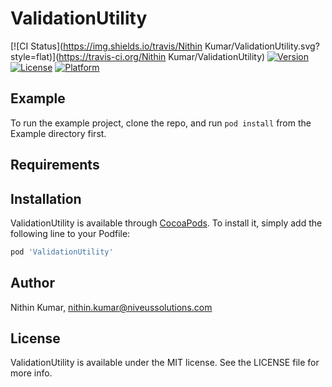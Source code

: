 # ValidationUtility

[![CI Status](https://img.shields.io/travis/Nithin Kumar/ValidationUtility.svg?style=flat)](https://travis-ci.org/Nithin Kumar/ValidationUtility)
[![Version](https://img.shields.io/cocoapods/v/ValidationUtility.svg?style=flat)](https://cocoapods.org/pods/ValidationUtility)
[![License](https://img.shields.io/cocoapods/l/ValidationUtility.svg?style=flat)](https://cocoapods.org/pods/ValidationUtility)
[![Platform](https://img.shields.io/cocoapods/p/ValidationUtility.svg?style=flat)](https://cocoapods.org/pods/ValidationUtility)

## Example

To run the example project, clone the repo, and run `pod install` from the Example directory first.

## Requirements

## Installation

ValidationUtility is available through [CocoaPods](https://cocoapods.org). To install
it, simply add the following line to your Podfile:

```ruby
pod 'ValidationUtility'
```

## Author

Nithin Kumar, nithin.kumar@niveussolutions.com

## License

ValidationUtility is available under the MIT license. See the LICENSE file for more info.
